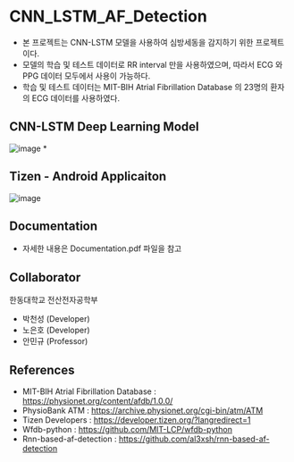 # CNN_LSTM_AF_Detection
* 본 프로젝트는 CNN-LSTM 모델을 사용하여 심방세동을 감지하기 위한 프로젝트이다.
* 모델의 학습 및 테스트 데이터로 RR interval 만을 사용하였으며, 따라서 ECG 와 PPG 데이터 모두에서 사용이 가능하다.
* 학습 및 테스트 데이터는 MIT-BIH Atrial Fibrillation Database 의 23명의 환자의 ECG 데이터를 사용하였다.

## CNN-LSTM Deep Learning Model
![image](https://user-images.githubusercontent.com/61726550/178174695-39b9f82d-d2c5-49f5-8b07-404daf2ae30d.png)
* 


## Tizen - Android Applicaiton
![image](https://user-images.githubusercontent.com/61726550/178174983-3bcff6b7-a6a0-44aa-989a-6c4060151bee.png)


## Documentation
* 자세한 내용은 Documentation.pdf 파일을 참고

## Collaborator
한동대학교 전산전자공학부
* 박천성 (Developer)
* 노은호 (Developer)
* 안민규 (Professor)

## References
* MIT-BIH Atrial Fibrillation Database : https://physionet.org/content/afdb/1.0.0/
* PhysioBank ATM : https://archive.physionet.org/cgi-bin/atm/ATM
* Tizen Developers : https://developer.tizen.org/?langredirect=1
* Wfdb-python : https://github.com/MIT-LCP/wfdb-python
* Rnn-based-af-detection : https://github.com/al3xsh/rnn-based-af-detection
